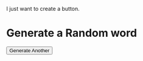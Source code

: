 I just want to create a button.
<h1>Generate a Random word</h1>
<div id="random-name"></div>
<button id="generate">Generate Another</button>
